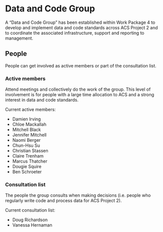 # Data and Code Group

A “Data and Code Group” has been established within Work Package 4
to develop and implement data and code standards across ACS Project 2
and to coordinate the associated infrastructure, support and reporting to management.

## People

People can get involved as active members or part of the consultation list.

### Active members

Attend meetings and collectively do the work of the group. This level of involvement is for people with a large time allocation to ACS and a strong interest in data and code standards.

Current active members:
- Damien Irving
- Chloe Mackallah
- Mitchell Black
- Jennifer Mitchell 
- Naomi Berger
- Chun-Hsu Su
- Christian Stassen
- Claire Trenham
- Marcus Thatcher
- Dougie Squire
- Ben Schroeter

### Consultation list

The people the group consults when making decisions (i.e. people who regularly write code and process data for ACS Project 2).

Current consultation list:
- Doug Richardson
- Vanessa Hernaman

